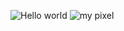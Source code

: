 ![Hello world](https://user-images.githubusercontent.com/124292480/228053498-a99abd56-e637-446d-b592-9d75643b669c.gif)
![my pixel](https://user-images.githubusercontent.com/124292480/228049689-d1d8108b-cf8b-415f-8c2c-ec2ec6d60997.gif)

